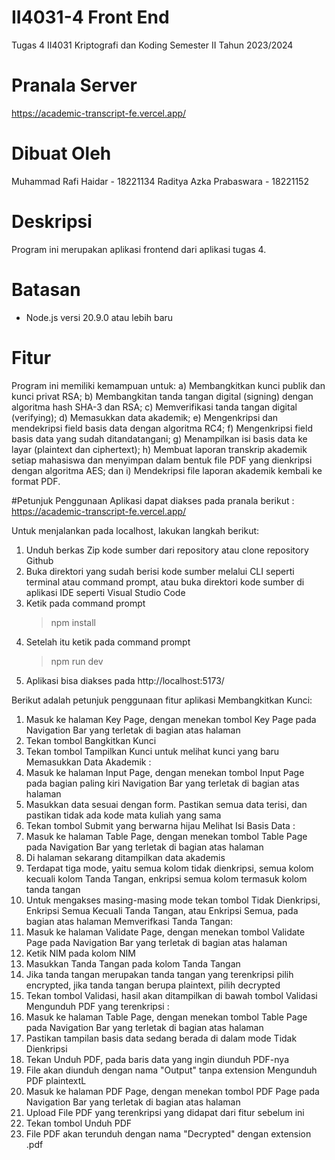 # II4031-4 Front End
 Tugas 4 II4031 Kriptografi dan Koding Semester II Tahun 2023/2024
# Pranala Server
https://academic-transcript-fe.vercel.app/
# Dibuat Oleh
 Muhammad Rafi Haidar - 18221134
 Raditya Azka Prabaswara - 18221152
# Deskripsi
Program ini merupakan aplikasi frontend dari aplikasi tugas 4.
# Batasan
- Node.js versi 20.9.0 atau lebih baru
# Fitur
Program ini memiliki kemampuan untuk:
a) Membangkitkan kunci publik dan kunci privat RSA;
b) Membangkitan tanda tangan digital (signing) dengan algoritma hash SHA-3 dan RSA;
c) Memverifikasi tanda tangan digital (verifying);
d) Memasukkan data akademik;
e) Mengenkripsi dan mendekripsi field basis data dengan algoritma RC4;
f) Mengenkripsi field basis data yang sudah ditandatangani;
g) Menampilkan isi basis data ke layar (plaintext dan ciphertext);
h) Membuat laporan transkrip akademik setiap mahasiswa dan menyimpan dalam bentuk file PDF yang dienkripsi dengan algoritma AES; dan
i) Mendekripsi file laporan akademik kembali ke format PDF.

#Petunjuk Penggunaan
Aplikasi dapat diakses pada pranala berikut :
https://academic-transcript-fe.vercel.app/

Untuk menjalankan pada localhost, lakukan langkah berikut:
1. Unduh berkas Zip kode sumber dari repository atau clone repository Github
2. Buka direktori yang sudah berisi kode sumber melalui CLI seperti terminal atau command prompt, atau buka direktori kode sumber di aplikasi IDE seperti Visual Studio Code
3. Ketik pada command prompt
   > npm install
4. Setelah itu ketik pada command prompt
   > npm run dev
5. Aplikasi bisa diakses pada http://localhost:5173/

Berikut adalah petunjuk penggunaan fitur aplikasi
Membangkitkan Kunci:
1. Masuk ke halaman Key Page, dengan menekan tombol Key Page pada Navigation Bar yang terletak di bagian atas halaman
2. Tekan tombol Bangkitkan Kunci
3. Tekan tombol Tampilkan Kunci untuk melihat kunci yang baru
Memasukkan Data Akademik : 
1. Masuk ke halaman Input Page, dengan menekan tombol Input Page pada bagian paling kiri Navigation Bar yang terletak di bagian atas halaman
2. Masukkan data sesuai dengan form. Pastikan semua data terisi, dan pastikan tidak ada kode mata kuliah yang sama
3. Tekan tombol Submit yang berwarna hijau
Melihat Isi Basis Data :
1. Masuk ke halaman Table Page, dengan menekan tombol Table Page pada Navigation Bar yang terletak di bagian atas halaman
2. Di halaman sekarang ditampilkan data akademis
3. Terdapat tiga mode, yaitu semua kolom tidak dienkripsi, semua kolom kecuali kolom Tanda Tangan, enkripsi semua kolom termasuk kolom tanda tangan
4. Untuk mengakses masing-masing mode tekan tombol Tidak Dienkripsi, Enkripsi Semua Kecuali Tanda Tangan, atau Enkripsi Semua, pada bagian atas halaman
Memverifkasi Tanda Tangan:
1. Masuk ke halaman Validate Page, dengan menekan tombol Validate Page pada Navigation Bar yang terletak di bagian atas halaman
2. Ketik NIM pada kolom NIM
3. Masukkan Tanda Tangan pada kolom Tanda Tangan
4. Jika tanda tangan merupakan tanda tangan yang terenkripsi pilih encrypted, jika tanda tangan berupa plaintext, pilih decrypted
5. Tekan tombol Validasi, hasil akan ditampilkan di bawah tombol Validasi
Mengunduh PDF yang terenkripsi :
1. Masuk ke halaman Table Page, dengan menekan tombol Table Page pada Navigation Bar yang terletak di bagian atas halaman
2. Pastikan tampilan basis data sedang berada di dalam mode Tidak Dienkripsi
3. Tekan Unduh PDF, pada baris data yang ingin diunduh PDF-nya
4. File akan diunduh dengan nama "Output" tanpa extension
Mengunduh PDF plaintextL
1. Masuk ke halaman PDF Page, dengan menekan tombol PDF Page pada Navigation Bar yang terletak di bagian atas halaman
2. Upload File PDF yang terenkripsi yang didapat dari fitur sebelum ini
3. Tekan tombol Unduh PDF
4. File PDF akan terunduh dengan nama "Decrypted" dengan extension .pdf
